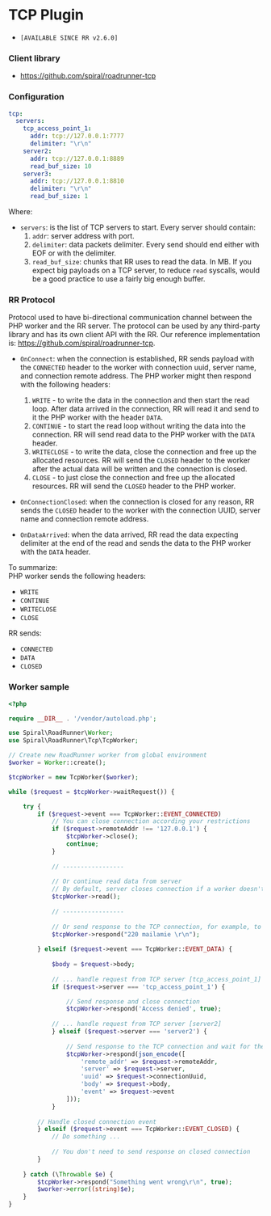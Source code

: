 # TCP Plugin

- `[AVAILABLE SINCE RR v2.6.0]`

### Client library
- https://github.com/spiral/roadrunner-tcp

### Configuration

```yaml
tcp:
  servers:
    tcp_access_point_1:
      addr: tcp://127.0.0.1:7777
      delimiter: "\r\n"
    server2:
      addr: tcp://127.0.0.1:8889
      read_buf_size: 10
    server3:
      addr: tcp://127.0.0.1:8810
      delimiter: "\r\n"
      read_buf_size: 1
```

Where:
- `servers`: is the list of TCP servers to start. Every server should contain:
    1. `addr`: server address with port.
    2. `delimiter`: data packets delimiter. Every send should end either with EOF or with the delimiter.
    3. `read_buf_size`: chunks that RR uses to read the data. In MB. If you expect big payloads on a TCP server, to reduce `read` syscalls, would be a good practice to use a fairly big enough buffer.

### RR Protocol

Protocol used to have bi-directional communication channel between the PHP worker and the RR server. The protocol can be used by any third-party library and has its own client API with the RR. Our reference implementation is: https://github.com/spiral/roadrunner-tcp.

- `OnConnect`: when the connection is established, RR sends payload with the `CONNECTED` header to the worker with connection uuid, server name, and connection remote address. The PHP worker might then respond with the following headers:
    1. `WRITE` - to write the data in the connection and then start the read loop. After data arrived in the connection, RR will read it and send to it the PHP worker with the header `DATA`.
    2. `CONTINUE` - to start the read loop without writing the data into the connection. RR will send read data to the PHP worker with the `DATA` header.
    3. `WRITECLOSE` - to write the data, close the connection and free up the allocated resources. RR will send the `CLOSED` header to the worker after the actual data will be written and the connection is closed.
    4. `CLOSE` - to just close the connection and free up the allocated resources. RR will send the `CLOSED` header to the PHP worker.

- `OnConnectionClosed`: when the connection is closed for any reason, RR sends the `CLOSED` header to the worker with the connection UUID, server name and connection remote address.
- `OnDataArrived`: when the data arrived, RR read the data expecting delimiter at the end of the read and sends the data to the PHP worker with the `DATA` header.

To summarize:   
PHP worker sends the following headers:
- `WRITE`
- `CONTINUE`
- `WRITECLOSE`
- `CLOSE`

RR sends:
- `CONNECTED`
- `DATA`
- `CLOSED`


### Worker sample

```php
<?php

require __DIR__ . '/vendor/autoload.php';

use Spiral\RoadRunner\Worker;
use Spiral\RoadRunner\Tcp\TcpWorker;

// Create new RoadRunner worker from global environment
$worker = Worker::create();

$tcpWorker = new TcpWorker($worker);

while ($request = $tcpWorker->waitRequest()) {

    try {
        if ($request->event === TcpWorker::EVENT_CONNECTED) 
            // You can close connection according your restrictions
            if ($request->remoteAddr !== '127.0.0.1') {
                $tcpWorker->close();
                continue;
            }
            
            // -----------------
            
            // Or continue read data from server
            // By default, server closes connection if a worker doesn't send CONTINUE response 
            $tcpWorker->read();
            
            // -----------------
            
            // Or send response to the TCP connection, for example, to the SMTP client
            $tcpWorker->respond("220 mailamie \r\n");
            
        } elseif ($request->event === TcpWorker::EVENT_DATA) {
                   
            $body = $request->body;
            
            // ... handle request from TCP server [tcp_access_point_1]
            if ($request->server === 'tcp_access_point_1') {

                // Send response and close connection
                $tcpWorker->respond('Access denied', true);
               
            // ... handle request from TCP server [server2] 
            } elseif ($request->server === 'server2') {
                
                // Send response to the TCP connection and wait for the next request
                $tcpWorker->respond(json_encode([
                    'remote_addr' => $request->remoteAddr,
                    'server' => $request->server,
                    'uuid' => $request->connectionUuid,
                    'body' => $request->body,
                    'event' => $request->event
                ]));
            }
           
        // Handle closed connection event 
        } elseif ($request->event === TcpWorker::EVENT_CLOSED) {
            // Do something ...
            
            // You don't need to send response on closed connection
        }
        
    } catch (\Throwable $e) {
        $tcpWorker->respond("Something went wrong\r\n", true);
        $worker->error((string)$e);
    }
}
```

